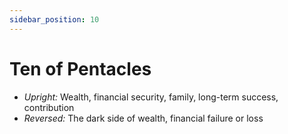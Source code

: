 ```yaml
---
sidebar_position: 10
---
```


# Ten of Pentacles

- *Upright:* Wealth, financial security, family, long-term success, contribution
- *Reversed:* The dark side of wealth, financial failure or loss